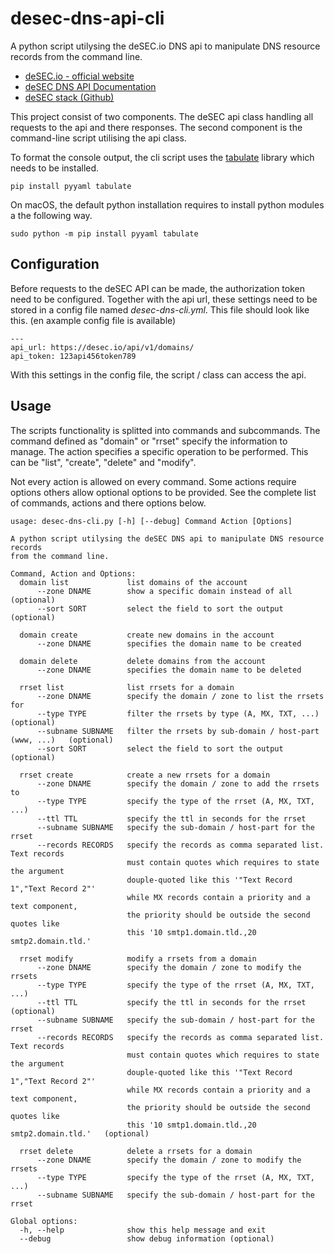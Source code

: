 # desec-dns-api-cli

A python script utilysing the deSEC.io DNS api to manipulate DNS resource records from the command line.

* [deSEC.io - official website](https://desec.io)
* [deSEC DNS API Documentation](https://desec.io/docs.html)
* [deSEC stack (Github)](https://github.com/desec-io/desec-stack)

This project consist of two components. The deSEC api class handling all requests to the api and there responses. The second component is the command-line script utilising the api class. 

To format the console output, the cli script uses the [tabulate](https://bitbucket.org/astanin/python-tabulate) library which needs to be installed.

    pip install pyyaml tabulate

On macOS, the default python installation requires to install python modules a the following way. 

    sudo python -m pip install pyyaml tabulate


## Configuration

Before requests to the deSEC API can be made, the authorization token need to be configured. Together with the api url, these settings need to be stored in a config file named *desec-dns-cli.yml*. This file should look like this. (en axample config file is available)

    ---
    api_url: https://desec.io/api/v1/domains/
    api_token: 123api456token789

With this settings in the config file, the script / class can access the api.



## Usage 

The scripts functionality is splitted into commands and subcommands. The command defined as "domain" or "rrset" specify the information to manage. The action specifies a specific operation to be performed. This can be "list", "create", "delete" and "modify". 

Not every action is allowed on every command. Some actions require options others allow optional options to be provided. See the complete list of commands, actions and there options below.

    usage: desec-dns-cli.py [-h] [--debug] Command Action [Options]
     
    A python script utilysing the deSEC DNS api to manipulate DNS resource records
    from the command line.
     
    Command, Action and Options:
      domain list             list domains of the account
          --zone DNAME        show a specific domain instead of all   (optional)
          --sort SORT         select the field to sort the output   (optional)
     
      domain create           create new domains in the account
          --zone DNAME        specifies the domain name to be created
     
      domain delete           delete domains from the account
          --zone DNAME        specifies the domain name to be deleted
     
      rrset list              list rrsets for a domain
          --zone DNAME        specify the domain / zone to list the rrsets for
          --type TYPE         filter the rrsets by type (A, MX, TXT, ...)   (optional)
          --subname SUBNAME   filter the rrsets by sub-domain / host-part (www, ...)   (optional)
          --sort SORT         select the field to sort the output   (optional)
     
      rrset create            create a new rrsets for a domain
          --zone DNAME        specify the domain / zone to add the rrsets to
          --type TYPE         specify the type of the rrset (A, MX, TXT, ...)
          --ttl TTL           specify the ttl in seconds for the rrset
          --subname SUBNAME   specify the sub-domain / host-part for the rrset
          --records RECORDS   specify the records as comma separated list. Text records
                              must contain quotes which requires to state the argument
                              douple-quoted like this '"Text Record 1","Text Record 2"'
                              while MX records contain a priority and a text component,
                              the priority should be outside the second quotes like
                              this '10 smtp1.domain.tld.,20 smtp2.domain.tld.'
     
      rrset modify            modify a rrsets from a domain
          --zone DNAME        specify the domain / zone to modify the rrsets
          --type TYPE         specify the type of the rrset (A, MX, TXT, ...)
          --ttl TTL           specify the ttl in seconds for the rrset   (optional)
          --subname SUBNAME   specify the sub-domain / host-part for the rrset
          --records RECORDS   specify the records as comma separated list. Text records
                              must contain quotes which requires to state the argument
                              douple-quoted like this '"Text Record 1","Text Record 2"'
                              while MX records contain a priority and a text component,
                              the priority should be outside the second quotes like
                              this '10 smtp1.domain.tld.,20 smtp2.domain.tld.'   (optional)
        
      rrset delete            delete a rrsets for a domain
          --zone DNAME        specify the domain / zone to modify the rrsets
          --type TYPE         specify the type of the rrset (A, MX, TXT, ...)
          --subname SUBNAME   specify the sub-domain / host-part for the rrset
     
    Global options:
      -h, --help              show this help message and exit
      --debug                 show debug information (optional)
    
    
